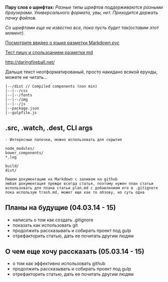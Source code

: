 **Пару слов о шрифтах:**
*Разные типы шрифтов поддерживаются разными браузерами.*
*Универсального формата, увы, нет. Приходится держать пачку файлов.*

*Со шрифтами еще не известно все, пока пусть будет так(оставим этот момент).*

[Посмотрите ввидео о языке разметки Markdown *рус*](http://www.youtube.com/user/ArtSorax?feature=watch)

[Тест пишу и спользоанием разметки md](https://help.github.com/articles/markdown-basics)

<a href="http://daringfireball.net/">http://daringfireball.net/</a>

Дальше текст неотформатированый, просто накидано всякой ерунды, можете не читать...
```
|--/dist // Compiled components (non min)
|--|--/css
|--|--/fonts
|--|--/img
|--|--/js
|--package.json
|--gulpfile.js
```

## .src, .watch, .dest, CLI args 
	- Интересные папочки, можно использовать для скрытия

	node_modules/
	bower_components/
	*.log

	build/
	dist/

	Пишем документацию на Markdown с заливом на github
	любая документация прежде всегда статья, поэтому нужен план статьи
	использовать для плана статьи plan.md с добавлением его в .gitignore
	пока использую trash.md, может еще как то обзову, но суть одна

## Планы на будущие (04.03.14 - 15)
- написать о том как создать .gitignore
- показать как использовать git
- продолжить рассказывать и собирать проект под gulp
- отрефакторить статью, дать ее почитать другим людям

## О чем еще хочу рассказать (05.03.14 - 15)
- о том как эффективно использовать github
- продолжить рассказывать и собирать проект под gulp
- отрефакторить статью, дать ее почитать другим людям